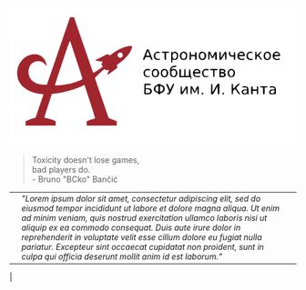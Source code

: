 <p align="center"><a href="https://astromodel.ru"><img alt="Astromodel" src="./configurator/static/images/logo.svg"></a></p>

> Toxicity doesn't lose games, <br>
> bad players do. <br>
> \- Bruno "BCko" Bančić

| | | |
|-|-|-|
|  | _"Lorem ipsum dolor sit amet, consectetur adipiscing elit, sed do eiusmod tempor incididunt ut labore et dolore magna aliqua. Ut enim ad minim veniam, quis nostrud exercitation ullamco laboris nisi ut aliquip ex ea commodo consequat. Duis aute irure dolor in reprehenderit in voluptate velit esse cillum dolore eu fugiat nulla pariatur. Excepteur sint occaecat cupidatat non proident, sunt in culpa qui officia deserunt mollit anim id est laborum."_ | |
|
